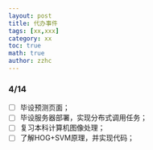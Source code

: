 ```yaml
---
layout: post
title: 代办事件 
tags: [xx,xxx]
category: xx
toc: true
math: true
author: zzhc
---
```




### 4/14

- [ ] 毕设预测页面；
- [ ] 毕设服务器部署，实现分布式调用任务；
- [ ] 复习本科计算机图像处理；
- [ ] 了解HOG+SVM原理，并实现代码；
